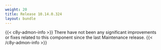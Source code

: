 ```yaml
---
weight: 20
title: Release 10.14.0.324
layout: bundle
---
```


<!--10.14.0.316 - 10.14.0.324-->

{{< c8y-admon-info >}}
There have not been any significant improvements or fixes related to this component since the last Maintenance release.
{{< /c8y-admon-info >}}
